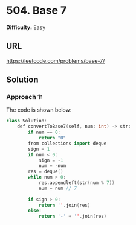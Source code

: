 # 504. Base 7
**Difficulty:** Easy

## URL

https://leetcode.com/problems/base-7/

## Solution

### Approach 1:

The code is shown below:

```c++
class Solution:
    def convertToBase7(self, num: int) -> str:
        if num == 0:
            return "0"
        from collections import deque
        sign = 1
        if num < 0:
            sign = -1
            num = -num
        res = deque()
        while num > 0:
            res.appendleft(str(num % 7))
            num = num // 7
        
        if sign > 0:
            return ''.join(res)
        else:
            return '-' + ''.join(res)
```

